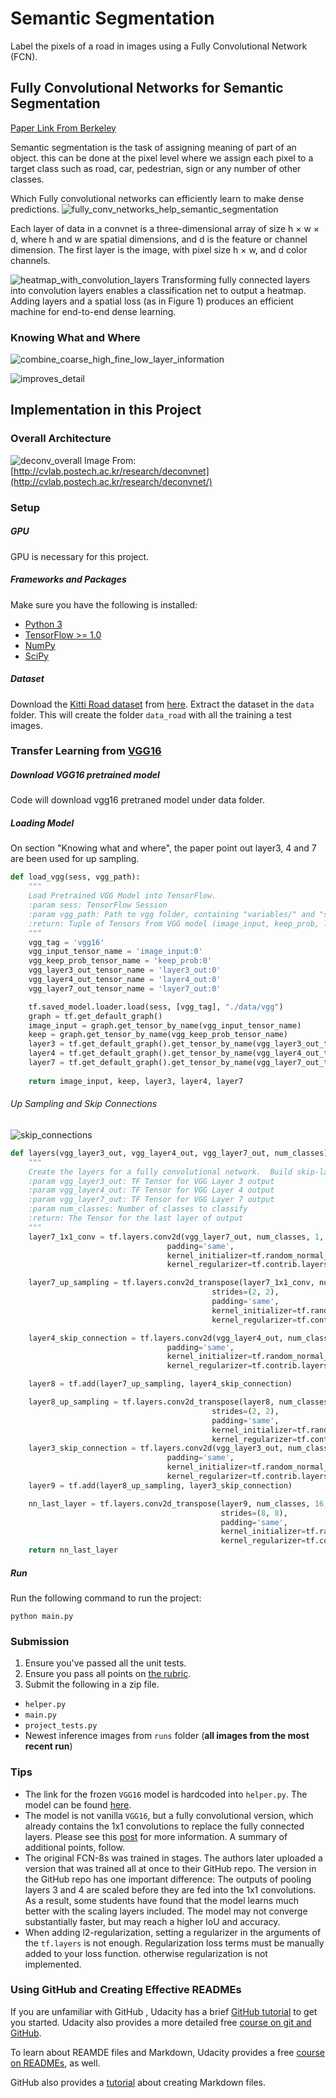 # Semantic Segmentation

Label the pixels of a road in images using a Fully Convolutional Network (FCN).

## Fully Convolutional Networks for Semantic Segmentation

[Paper Link From Berkeley](https://people.eecs.berkeley.edu/~jonlong/long_shelhamer_fcn.pdf)

Semantic segmentation is the task of assigning meaning of part of an object. this can
be done at the pixel level where we assign each pixel to a target class such as road,
car, pedestrian, sign or any number of other classes.

Which Fully convolutional networks can efficiently learn to make dense predictions.
![fully_conv_networks_help_semantic_segmentation](./doc/fully_conv_networks_help_semantic_segmentation.png)

Each layer of data in a convnet is a three-dimensional
array of size h × w × d, where h and w are spatial dimensions,
and d is the feature or channel dimension. The first
layer is the image, with pixel size h × w, and d color channels.

![heatmap_with_convolution_layers](./doc/heatmap_with_convolution_layers.png)
Transforming fully connected layers into convolution
layers enables a classification net to output a heatmap. Adding
layers and a spatial loss (as in Figure 1) produces an efficient machine
for end-to-end dense learning.

### Knowing What and Where

![combine_coarse_high_fine_low_layer_information](./doc/combine_coarse_high_fine_low_layer_information.png)

![improves_detail](./doc/improves_detail.png)

## Implementation in this Project

### Overall Architecture
![deconv_overall](./doc/deconv_overall.png)
Image From: [http://cvlab.postech.ac.kr/research/deconvnet](http://cvlab.postech.ac.kr/research/deconvnet/)

### Setup
##### GPU

GPU is necessary for this project.

##### Frameworks and Packages
Make sure you have the following is installed:
 - [Python 3](https://www.python.org/)
 - [TensorFlow >= 1.0](https://www.tensorflow.org/)
 - [NumPy](http://www.numpy.org/)
 - [SciPy](https://www.scipy.org/)
 
##### Dataset
Download the [Kitti Road dataset](http://www.cvlibs.net/datasets/kitti/eval_road.php) from [here](http://www.cvlibs.net/download.php?file=data_road.zip).  Extract the dataset in the `data` folder.  This will create the folder `data_road` with all the training a test images.

### Transfer Learning from [VGG16](https://arxiv.org/abs/1409.1556)

##### Download VGG16 pretrained model
Code will download vgg16 pretraned model under data folder. 

##### Loading Model
On section "Knowing what and where", the paper point out layer3, 4 and 7 are been used 
for up sampling. 

```python
def load_vgg(sess, vgg_path):
    """
    Load Pretrained VGG Model into TensorFlow.
    :param sess: TensorFlow Session
    :param vgg_path: Path to vgg folder, containing "variables/" and "saved_model.pb"
    :return: Tuple of Tensors from VGG model (image_input, keep_prob, layer3_out, layer4_out, layer7_out)
    """
    vgg_tag = 'vgg16'
    vgg_input_tensor_name = 'image_input:0'
    vgg_keep_prob_tensor_name = 'keep_prob:0'
    vgg_layer3_out_tensor_name = 'layer3_out:0'
    vgg_layer4_out_tensor_name = 'layer4_out:0'
    vgg_layer7_out_tensor_name = 'layer7_out:0'

    tf.saved_model.loader.load(sess, [vgg_tag], "./data/vgg")
    graph = tf.get_default_graph()
    image_input = graph.get_tensor_by_name(vgg_input_tensor_name)
    keep = graph.get_tensor_by_name(vgg_keep_prob_tensor_name)
    layer3 = tf.get_default_graph().get_tensor_by_name(vgg_layer3_out_tensor_name)
    layer4 = tf.get_default_graph().get_tensor_by_name(vgg_layer4_out_tensor_name)
    layer7 = tf.get_default_graph().get_tensor_by_name(vgg_layer7_out_tensor_name)
    
    return image_input, keep, layer3, layer4, layer7
```


###### Up Sampling and Skip Connections

![skip_connections](./doc/skip_connections.png)

```python
def layers(vgg_layer3_out, vgg_layer4_out, vgg_layer7_out, num_classes):
    """
    Create the layers for a fully convolutional network.  Build skip-layers using the vgg layers.
    :param vgg_layer3_out: TF Tensor for VGG Layer 3 output
    :param vgg_layer4_out: TF Tensor for VGG Layer 4 output
    :param vgg_layer7_out: TF Tensor for VGG Layer 7 output
    :param num_classes: Number of classes to classify
    :return: The Tensor for the last layer of output
    """
    layer7_1x1_conv = tf.layers.conv2d(vgg_layer7_out, num_classes, 1,
                                   padding='same',
                                   kernel_initializer=tf.random_normal_initializer(stddev=0.01),
                                   kernel_regularizer=tf.contrib.layers.l2_regularizer(0.001))

    layer7_up_sampling = tf.layers.conv2d_transpose(layer7_1x1_conv, num_classes, 4,
                                             strides=(2, 2),
                                             padding='same',
                                             kernel_initializer=tf.random_normal_initializer(stddev=0.01),
                                             kernel_regularizer=tf.contrib.layers.l2_regularizer(0.001))

    layer4_skip_connection = tf.layers.conv2d(vgg_layer4_out, num_classes, 1,
                                   padding='same',
                                   kernel_initializer=tf.random_normal_initializer(stddev=0.01),
                                   kernel_regularizer=tf.contrib.layers.l2_regularizer(0.001))

    layer8 = tf.add(layer7_up_sampling, layer4_skip_connection)

    layer8_up_sampling = tf.layers.conv2d_transpose(layer8, num_classes, 4,
                                             strides=(2, 2),
                                             padding='same',
                                             kernel_initializer=tf.random_normal_initializer(stddev=0.01),
                                             kernel_regularizer=tf.contrib.layers.l2_regularizer(0.001))
    layer3_skip_connection = tf.layers.conv2d(vgg_layer3_out, num_classes, 1,
                                   padding='same',
                                   kernel_initializer=tf.random_normal_initializer(stddev=0.01),
                                   kernel_regularizer=tf.contrib.layers.l2_regularizer(0.001))
    layer9 = tf.add(layer8_up_sampling, layer3_skip_connection)

    nn_last_layer = tf.layers.conv2d_transpose(layer9, num_classes, 16,
                                               strides=(8, 8),
                                               padding='same',
                                               kernel_initializer=tf.random_normal_initializer(stddev=0.01),
                                               kernel_regularizer=tf.contrib.layers.l2_regularizer(0.001))
    return nn_last_layer
```

##### Run
Run the following command to run the project:
```
python main.py
```

### Submission
1. Ensure you've passed all the unit tests.
2. Ensure you pass all points on [the rubric](https://review.udacity.com/#!/rubrics/989/view).
3. Submit the following in a zip file.
 - `helper.py`
 - `main.py`
 - `project_tests.py`
 - Newest inference images from `runs` folder  (**all images from the most recent run**)
 
 ### Tips
- The link for the frozen `VGG16` model is hardcoded into `helper.py`.  The model can be found [here](https://s3-us-west-1.amazonaws.com/udacity-selfdrivingcar/vgg.zip).
- The model is not vanilla `VGG16`, but a fully convolutional version, which already contains the 1x1 convolutions to replace the fully connected layers. Please see this [post](https://s3-us-west-1.amazonaws.com/udacity-selfdrivingcar/forum_archive/Semantic_Segmentation_advice.pdf) for more information.  A summary of additional points, follow. 
- The original FCN-8s was trained in stages. The authors later uploaded a version that was trained all at once to their GitHub repo.  The version in the GitHub repo has one important difference: The outputs of pooling layers 3 and 4 are scaled before they are fed into the 1x1 convolutions.  As a result, some students have found that the model learns much better with the scaling layers included. The model may not converge substantially faster, but may reach a higher IoU and accuracy. 
- When adding l2-regularization, setting a regularizer in the arguments of the `tf.layers` is not enough. Regularization loss terms must be manually added to your loss function. otherwise regularization is not implemented.
 
### Using GitHub and Creating Effective READMEs
If you are unfamiliar with GitHub , Udacity has a brief [GitHub tutorial](http://blog.udacity.com/2015/06/a-beginners-git-github-tutorial.html) to get you started. Udacity also provides a more detailed free [course on git and GitHub](https://www.udacity.com/course/how-to-use-git-and-github--ud775).

To learn about REAMDE files and Markdown, Udacity provides a free [course on READMEs](https://www.udacity.com/courses/ud777), as well. 

GitHub also provides a [tutorial](https://guides.github.com/features/mastering-markdown/) about creating Markdown files.
